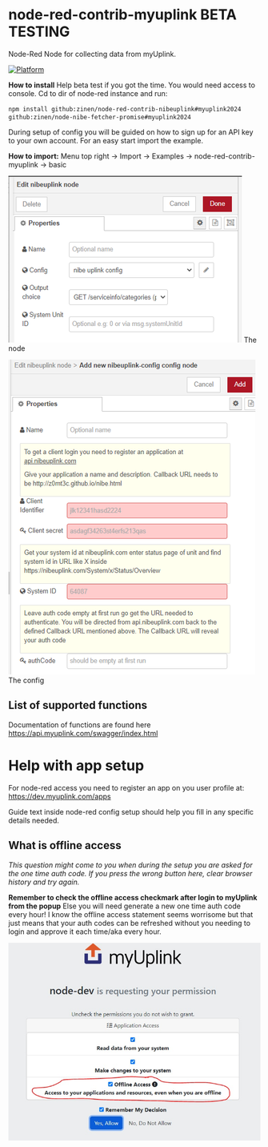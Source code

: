 # node-red-contrib-myuplink BETA TESTING
Node-Red Node for collecting data from myUplink.

[![Platform](https://img.shields.io/badge/platform-Node--RED-red.svg)](https://nodered.org)


**How to install**
Help beta test if you got the time. You would need access to console. Cd to dir of node-red instance and run:
```
npm install github:zinen/node-red-contrib-nibeuplink#myuplink2024 github:zinen/node-nibe-fetcher-promise#myuplink2024
```

During setup of config you will be guided on how to sign up for an API key to your own account. For an easy start import the example.

**How to import:**
Menu top right -> Import -> Examples -> node-red-contrib-myuplink -> basic

![](image/node.png) The node


![](image/config.png) The config

## List of supported functions

Documentation of functions are found here https://api.myuplink.com/swagger/index.html

# Help with app setup
For node-red access you need to register an app on you user profile at:
https://dev.myuplink.com/apps

Guide text inside node-red config setup should help you fill in any specific details needed.

## What is offline access
*This question might come to you when during the setup you are asked for the one time auth code. If you press the wrong button here, clear browser history and try again.*

**Remember to check the offline access checkmark after login to myUplink from the popup** Else you will need generate a new one time auth code every hour! I know the offline access statement seems worrisome but that just means that your auth codes can be refreshed without you needing to login and approve it each time/aka every hour.

![alt](./img/myUplink-offline-access.jpg)
